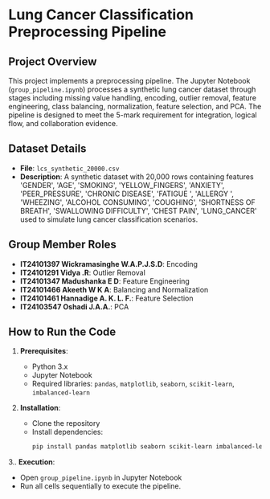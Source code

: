 # Lung Cancer Classification Preprocessing Pipeline

## Project Overview
This project implements a preprocessing pipeline. The Jupyter Notebook (`group_pipeline.ipynb`) processes a synthetic lung cancer dataset through stages including missing value handling, encoding, outlier removal, feature engineering, class balancing, normalization, feature selection, and PCA. The pipeline is designed to meet the 5-mark requirement for integration, logical flow, and collaboration evidence.

## Dataset Details
- **File**: `lcs_synthetic_20000.csv`
- **Description**: A synthetic dataset with 20,000 rows containing features 'GENDER', 'AGE', 'SMOKING', 'YELLOW_FINGERS', 'ANXIETY', 'PEER_PRESSURE', 'CHRONIC DISEASE', 'FATIGUE ', 'ALLERGY ', 'WHEEZING', 'ALCOHOL CONSUMING', 'COUGHING', 'SHORTNESS OF BREATH', 'SWALLOWING DIFFICULTY', 'CHEST PAIN', 'LUNG_CANCER' used to simulate lung cancer classification scenarios.

## Group Member Roles
- **IT24101397 Wickramasinghe W.A.P.J.S.D**: Encoding
- **IT24101291 Vidya .R**: Outlier Removal
- **IT24101347 Madushanka E D**: Feature Engineering
- **IT24101466 Akeeth W K A**: Balancing and Normalization
- **IT24101461 Hannadige A. K. L. F.**: Feature Selection
- **IT24103547 Oshadi J.A.A.**: PCA

## How to Run the Code
1. **Prerequisites**:
   - Python 3.x
   - Jupyter Notebook
   - Required libraries: `pandas`, `matplotlib`, `seaborn`, `scikit-learn`, `imbalanced-learn`

2. **Installation**:
   - Clone the repository 
   - Install dependencies:
     ```bash
     pip install pandas matplotlib seaborn scikit-learn imbalanced-learn
3.. **Execution**:
   - Open `group_pipeline.ipynb` in Jupyter Notebook
   - Run all cells sequentially to execute the pipeline.
 